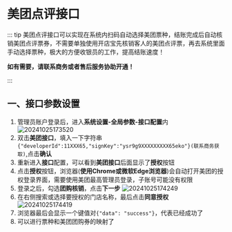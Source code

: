 # 美团点评接口
::: tip
美团点评接口可以实现在系统内扫码自动选择美团票种，结账完成后自动核销美团点评票券，不需要单独使用开店宝先核销客人的美团点评票，再去系统里面手动选择票种，极大的方便收银员的工作，提高结账速度！

**如有需要，请联系商务或者售后服务协助开通！**

:::

## 一、接口参数设置
1. 管理员账户登录后，进入**系统设置-全局参数-接口配置**内
![20241025173520](https://wiki-cdsoft.oss-cn-hangzhou.aliyuncs.com/20241025173520.png)
2. 双击**美团接口**，填入一下字符串```{"developerId":11XXX65,"signKey":"ysr9g9XXXXXXXXX65eko"}(联系商务获取)```,点击**确认**
3. 重新进入**接口**配置，可以看到**美团接口**后面显示了**授权**按钮
4. 点击**授权**按钮，浏览器(**使用Chrome或微软Edge浏览器**)会自动打开美团的授权登录界面，需要使用美团最高管理员登录，子账号可能没有权限
5. 登录之后，勾选**团购核销**，点击**下一步**
   ![20241025174249](https://wiki-cdsoft.oss-cn-hangzhou.aliyuncs.com/20241025174249.png)
6. 在右侧搜索或选择要授权的门店名称，最后点击**同意授权**
   ![20241025174419](https://wiki-cdsoft.oss-cn-hangzhou.aliyuncs.com/20241025174419.png)
7. 浏览器最后会显示一个键值对```{"data": "success"}```，代表已经成功了
8. 可以进行票种和美团团购券的映射了

